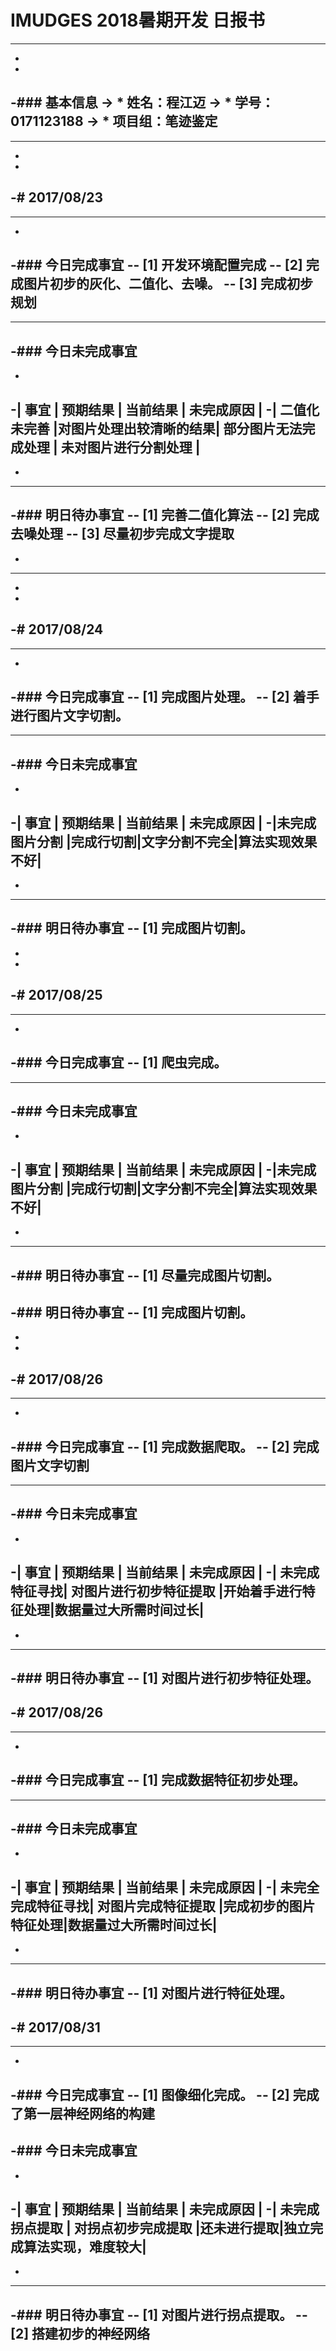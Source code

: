 # IMUDGES 2018暑期开发 日报书
--------
-
-
-### 基本信息
-> * 姓名：程江迈
-> * 学号：0171123188
-> * 项目组：笔迹鉴定
-
--------
-
-
-# 2017/08/23
-
--------
-
-### 今日完成事宜
-- [1]  开发环境配置完成
-- [2]  完成图片初步的灰化、二值化、去噪。
-- [3]  完成初步规划
-
------
-### 今日未完成事宜
-
-
-|     事宜    |        预期结果       |      当前结果       |     未完成原因      | 
-| 二值化未完善 |对图片处理出较清晰的结果| 部分图片无法完成处理 | 未对图片进行分割处理  |
-
-
-------
-### 明日待办事宜
-- [1] 完善二值化算法
-- [2] 完成去噪处理
-- [3] 尽量初步完成文字提取
--------



-
--------
-
-
-# 2017/08/24
-
--------
-
-### 今日完成事宜
-- [1]  完成图片处理。
-- [2]  着手进行图片文字切割。
-
------
-### 今日未完成事宜
-
-
-|     事宜     | 预期结果 |   当前结果   |   未完成原因   | 
-|未完成图片分割 |完成行切割|文字分割不完全|算法实现效果不好|
-
-
-------
-### 明日待办事宜
-- [1] 完成图片切割。
--------
-
-
-# 2017/08/25
-
--------
-
-### 今日完成事宜
-- [1]  爬虫完成。
-
------
-### 今日未完成事宜
-
-
-|     事宜     | 预期结果 |   当前结果   |   未完成原因   | 
-|未完成图片分割 |完成行切割|文字分割不完全|算法实现效果不好|
-
-
-------
-### 明日待办事宜
-- [1] 尽量完成图片切割。
--------
-### 明日待办事宜
-- [1] 完成图片切割。
--------
-
-
-# 2017/08/26
-
--------
-
-### 今日完成事宜
-- [1]  完成数据爬取。
-- [2]  完成图片文字切割
-
------
-### 今日未完成事宜
-
-
-|     事宜     |        预期结果       |       当前结果     |     未完成原因      | 
-| 未完成特征寻找| 对图片进行初步特征提取 |开始着手进行特征处理|数据量过大所需时间过长|
-
-
-------
-### 明日待办事宜
-- [1]  对图片进行初步特征处理。
--------
-# 2017/08/26
-
--------
-
-### 今日完成事宜
-- [1]  完成数据特征初步处理。
-
------
-### 今日未完成事宜
-
-
-|       事宜       |     预期结果      |       当前结果      |     未完成原因      | 
-| 未完全完成特征寻找| 对图片完成特征提取 |完成初步的图片特征处理|数据量过大所需时间过长|
-
-
-------
-### 明日待办事宜
-- [1]  对图片进行特征处理。
--------
-# 2017/08/31
-
--------
-
-### 今日完成事宜
-- [1] 图像细化完成。
-- [2] 完成了第一层神经网络的构建
------
-### 今日未完成事宜
-
-
-|       事宜       |      预期结果      |  当前结果  |       未完成原因        | 
-|   未完成拐点提取  | 对拐点初步完成提取 |还未进行提取|独立完成算法实现，难度较大|
-
-
-------
-### 明日待办事宜
-- [1] 对图片进行拐点提取。
-- [2] 搭建初步的神经网络
--------

